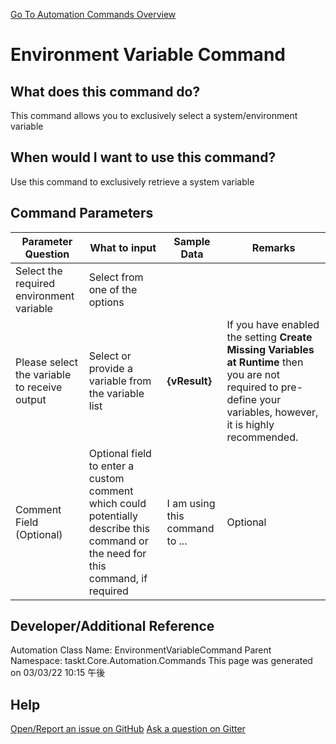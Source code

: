 <!--TITLE: Environment Variable Command -->
<!-- SUBTITLE: a command in the System Commands group. -->
[Go To Automation Commands Overview](/automation-commands.md)


# Environment Variable Command


## What does this command do?
This command allows you to exclusively select a system/environment variable


## When would I want to use this command?
Use this command to exclusively retrieve a system variable


## Command Parameters
| Parameter Question   	| What to input  	|  Sample Data 	| Remarks  	|
| ---                    | ---               | ---           | ---       |
|Select the required environment variable|Select from one of the options|||
|Please select the variable to receive output|Select or provide a variable from the variable list|**{vResult}**|If you have enabled the setting **Create Missing Variables at Runtime** then you are not required to pre-define your variables, however, it is highly recommended.|
|Comment Field (Optional)|Optional field to enter a custom comment which could potentially describe this command or the need for this command, if required|I am using this command to ...|Optional|








## Developer/Additional Reference
Automation Class Name: EnvironmentVariableCommand
Parent Namespace: taskt.Core.Automation.Commands
This page was generated on 03/03/22 10:15 午後


## Help
[Open/Report an issue on GitHub](https://github.com/saucepleez/taskt/issues/new)
[Ask a question on Gitter](https://gitter.im/taskt-rpa/Lobby)
